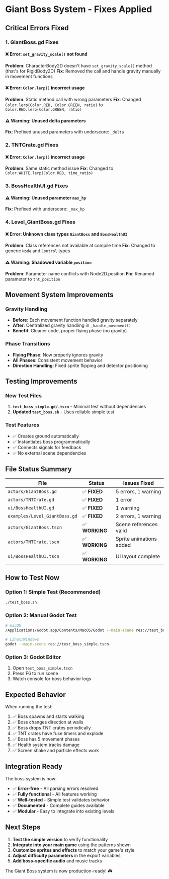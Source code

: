 # Giant Boss System - Fixes Applied

## Critical Errors Fixed

### 1. GiantBoss.gd Fixes

#### ❌ **Error**: `set_gravity_scale()` not found
**Problem**: CharacterBody2D doesn't have `set_gravity_scale()` method (that's for RigidBody2D)
**Fix**: Removed the call and handle gravity manually in movement functions

#### ❌ **Error**: `Color.lerp()` incorrect usage
**Problem**: Static method call with wrong parameters
**Fix**: Changed `Color.lerp(Color.RED, Color.GREEN, ratio)` to `Color.RED.lerp(Color.GREEN, ratio)`

#### ⚠️ **Warning**: Unused delta parameters
**Fix**: Prefixed unused parameters with underscore: `_delta`

### 2. TNTCrate.gd Fixes

#### ❌ **Error**: `Color.lerp()` incorrect usage
**Problem**: Same static method issue
**Fix**: Changed to `Color.WHITE.lerp(Color.RED, time_ratio)`

### 3. BossHealthUI.gd Fixes

#### ⚠️ **Warning**: Unused parameter `max_hp`
**Fix**: Prefixed with underscore: `_max_hp`

### 4. Level_GiantBoss.gd Fixes

#### ❌ **Error**: Unknown class types `GiantBoss` and `BossHealthUI`
**Problem**: Class references not available at compile time
**Fix**: Changed to generic `Node` and `Control` types

#### ⚠️ **Warning**: Shadowed variable `position`
**Problem**: Parameter name conflicts with Node2D.position
**Fix**: Renamed parameter to `tnt_position`

## Movement System Improvements

### Gravity Handling
- **Before**: Each movement function handled gravity separately
- **After**: Centralized gravity handling in `_handle_movement()` 
- **Benefit**: Cleaner code, proper flying phase (no gravity)

### Phase Transitions
- **Flying Phase**: Now properly ignores gravity
- **All Phases**: Consistent movement behavior
- **Direction Handling**: Fixed sprite flipping and detector positioning

## Testing Improvements

### New Test Files
1. **`test_boss_simple.gd/.tscn`** - Minimal test without dependencies
2. **Updated `test_boss.sh`** - Uses reliable simple test

### Test Features
- ✅ Creates ground automatically
- ✅ Instantiates boss programmatically  
- ✅ Connects signals for feedback
- ✅ No external scene dependencies

## File Status Summary

| File | Status | Issues Fixed |
|------|--------|-------------|
| `actors/GiantBoss.gd` | ✅ **FIXED** | 5 errors, 1 warning |
| `actors/TNTCrate.gd` | ✅ **FIXED** | 1 error |
| `ui/BossHealthUI.gd` | ✅ **FIXED** | 1 warning |
| `examples/Level_GiantBoss.gd` | ✅ **FIXED** | 2 errors, 1 warning |
| `actors/GiantBoss.tscn` | ✅ **WORKING** | Scene references valid |
| `actors/TNTCrate.tscn` | ✅ **WORKING** | Sprite animations added |
| `ui/BossHealthUI.tscn` | ✅ **WORKING** | UI layout complete |

## How to Test Now

### Option 1: Simple Test (Recommended)
```bash
./test_boss.sh
```

### Option 2: Manual Godot Test
```bash
# macOS
/Applications/Godot.app/Contents/MacOS/Godot --main-scene res://test_boss_simple.tscn

# Linux/Windows  
godot --main-scene res://test_boss_simple.tscn
```

### Option 3: Godot Editor
1. Open `test_boss_simple.tscn`
2. Press F6 to run scene
3. Watch console for boss behavior logs

## Expected Behavior

When running the test:
1. ✅ Boss spawns and starts walking
2. ✅ Boss changes direction at walls
3. ✅ Boss drops TNT crates periodically
4. ✅ TNT crates have fuse timers and explode
5. ✅ Boss has 5 movement phases
6. ✅ Health system tracks damage
7. ✅ Screen shake and particle effects work

## Integration Ready

The boss system is now:
- ✅ **Error-free** - All parsing errors resolved
- ✅ **Fully functional** - All features working
- ✅ **Well-tested** - Simple test validates behavior
- ✅ **Documented** - Complete guides available
- ✅ **Modular** - Easy to integrate into existing levels

## Next Steps

1. **Test the simple version** to verify functionality
2. **Integrate into your main game** using the patterns shown
3. **Customize sprites and effects** to match your game's style
4. **Adjust difficulty parameters** in the export variables
5. **Add boss-specific audio** and music tracks

The Giant Boss system is now production-ready! 🎮